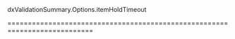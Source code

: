 <!--id-->dxValidationSummary.Options.itemHoldTimeout<!--/id-->
<!--merge--><!--/merge-->
<!--hidden--><!--/hidden-->
===========================================================================
